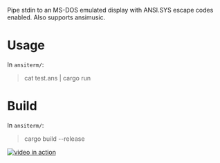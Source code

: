 Pipe stdin to an MS-DOS emulated display with ANSI.SYS escape codes enabled.
Also supports ansimusic.

# Usage
In `ansiterm/`:
> cat test.ans | cargo run

# Build
In `ansiterm/`:
> cargo build --release

[![video in action](https://img.youtube.com/vi/0buttMxOTl4/0.jpg)](https://www.youtube.com/watch?v=0buttMxOTl4)
